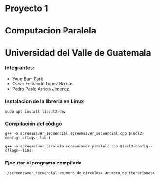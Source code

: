 # Proyecto 1 
# Computacion Paralela
# Universidad del Valle de Guatemala

### Integrantes:
- Yong Bum Park
- Oscar Fernando Lopez Barrios
- Pedro Pablo Arriola Jimenez

### Instalacion de la libreria en Linux
```sudo apt install libsdl2-dev```
### Compilación del código
```g++ -o screensaver_secuencial screensaver_secuencial.cpp $(sdl2-config--cflags--libs)```

```g++ -o screensaver_paralelo screensaver_paralelo.cpp $(sdl2-config--cflags--libs)```

  ### Ejecutar el programa compilado
  ```./screensaver_secuencial <numero_de_circulos> <numero_de_iteraciones>```

